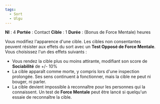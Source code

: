 ```yaml
---
tags:
  - Sort
  - Ulgu
---
```

**NI** : 4
**Portée** : Contact
**Cible** : 1
**Durée** : (Bonus de Force Mentale) heures

Vous modifiez l'apparence d'une cible. Les cibles non consentantes peuvent résister aux effets du sort avec un **Test Opposé de Force Mentale**. Vous choisissez l'un des effets suivants :
- Vous rendez la cible plus ou moins attirante, modifiant son score de **Sociabilité** de +/- 10%
- La cible apparaît comme morte, y compris lors d'une inspection prolongée. Ses sens continuent à fonctionner, mais la cible ne peut ni bouger, ni parler.
- La cible devient impossible à reconnaître pour les personnes qui la connaissent. Un test de **Force Mentale** peut être lancé si quelqu'un essaie de reconnaître la cible.